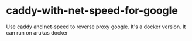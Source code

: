 # caddy-with-net-speed-for-google
Use caddy and net-speed to reverse proxy  google. It's a docker version.
It can run on arukas docker
